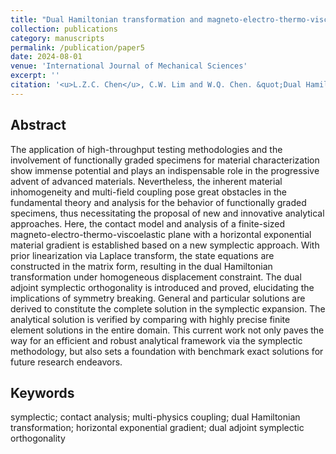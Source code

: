 ```yaml
---
title: "Dual Hamiltonian transformation and magneto-electro-thermo-viscoelastic contact analysis"
collection: publications
category: manuscripts
permalink: /publication/paper5
date: 2024-08-01
venue: 'International Journal of Mechanical Sciences'
excerpt: ''
citation: '<u>L.Z.C. Chen</u>, C.W. Lim and W.Q. Chen. &quot;Dual Hamiltonian transformation and magneto-electro-thermo-viscoelastic contact analysis. &quot; <i>International Journal of Mechanical Sciences</i>, 290, 110077, 2025. https://doi.org/10.1016/j.ijmecsci.2025.110077'
---
```


<!---
paperurl: 'http://chainjackson.github.io/Chain.github.io/files/paper5.pdf'
--->

## Abstract
The application of high-throughput testing methodologies and the involvement of functionally graded specimens for material characterization show immense potential and plays an indispensable role in the progressive advent of advanced materials. Nevertheless, the inherent material inhomogeneity and multi-field coupling pose great obstacles in the fundamental theory and analysis for the behavior of functionally graded specimens, thus necessitating the proposal of new and innovative analytical approaches. Here, the contact model and analysis of a finite-sized magneto-electro-thermo-viscoelastic plane with a horizontal exponential material gradient is established based on a new symplectic approach. With prior linearization via Laplace transform, the state equations are constructed in the matrix form, resulting in the dual Hamiltonian transformation under homogeneous displacement constraint. The dual adjoint symplectic orthogonality is introduced and proved, elucidating the implications of symmetry breaking. General and particular solutions are derived to constitute the complete solution in the symplectic expansion. The analytical solution is verified by comparing with highly precise finite element solutions in the entire domain. This current work not only paves the way for an efficient and robust analytical framework via the symplectic methodology, but also sets a foundation with benchmark exact solutions for future research endeavors.

## Keywords
symplectic; contact analysis; multi-physics coupling; dual Hamiltonian transformation; horizontal exponential gradient; dual adjoint symplectic orthogonality
